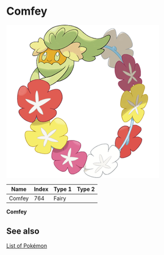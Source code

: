# Comfey


![Comfey](images/764.png)

| **Name** | **Index** | **Type 1** | **Type 2** |
|----|----|----|----|
| Comfey | 764 | Fairy  |  |

**Comfey** 

## See also

[List of Pokémon](../pokemon.md)
